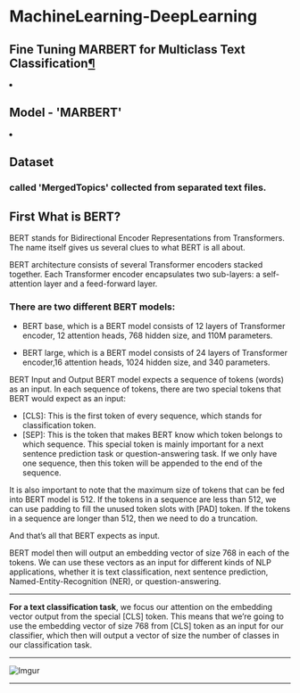 # MachineLearning-DeepLearning
<h2 id="Fine-Tuning-MARBERT-for-Multiclass-Text-Classification-For-Arabic-Language">Fine Tuning MARBERT for Multiclass Text Classification<a href="https://github.com/ziadelsayed0/MachineLearning-DeepLearning/blob/main/NLP/Topic-Classification-For-Arabic-Language_Marbert_PyTorch_Fine_tuning.ipynb" class="anchor-link">¶</a></h2>
<ur>
  <li><h2>Model - 'MARBERT'</h2></li>
  <li><h2>Dataset <h3>called 'MergedTopics' collected from separated text files.</h3></h2></li>
</ur>
<div data-mime-type="text/markdown" class="jp-RenderedHTMLCommon jp-RenderedMarkdown jp-MarkdownOutput">
<h2 id="First-What-is-BERT?">First What is BERT?</h2><p>BERT stands for Bidirectional Encoder Representations from Transformers. The name itself gives us several clues to what BERT is all about.</p>
<p>BERT architecture consists of several Transformer encoders stacked together. Each Transformer encoder encapsulates two sub-layers: a self-attention layer and a feed-forward layer.</p>
<h3 id="There-are-two-different-BERT-models:">There are two different BERT models:</h3><ul>
<li><p>BERT base, which is a BERT model consists of 12 layers of Transformer encoder, 12 attention heads, 768 hidden size, and 110M parameters.</p>
</li>
<li><p>BERT large, which is a BERT model consists of 24 layers of Transformer encoder,16 attention heads, 1024 hidden size, and 340 parameters.</p>
</li>
</ul>
<p>BERT Input and Output
BERT model expects a sequence of tokens (words) as an input. In each sequence of tokens, there are two special tokens that BERT would expect as an input:</p>
<ul>
<li>[CLS]: This is the first token of every sequence, which stands for classification token.</li>
<li>[SEP]: This is the token that makes BERT know which token belongs to which sequence. This special token is mainly important for a next sentence prediction task or question-answering task. If we only have one sequence, then this token will be appended to the end of the sequence.</li>
</ul>
<p>It is also important to note that the maximum size of tokens that can be fed into BERT model is 512. If the tokens in a sequence are less than 512, we can use padding to fill the unused token slots with [PAD] token. If the tokens in a sequence are longer than 512, then we need to do a truncation.</p>
<p>And that’s all that BERT expects as input.</p>
<p>BERT model then will output an embedding vector of size 768 in each of the tokens. We can use these vectors as an input for different kinds of NLP applications, whether it is text classification, next sentence prediction, Named-Entity-Recognition (NER), or question-answering.</p>
<hr>
<p><strong>For a text classification task</strong>, we focus our attention on the embedding vector output from the special [CLS] token. This means that we’re going to use the embedding vector of size 768 from [CLS] token as an input for our classifier, which then will output a vector of size the number of classes in our classification task.</p>
<hr>
<p><img data-canonical-src="https://imgur.com/NpeB9vb.png" alt="Imgur" src="https://camo.githubusercontent.com/96067cf91537b008231c93548384430e33ad4a183d57051317e907f89f7d4ea8/68747470733a2f2f696d6775722e636f6d2f4e7065423976622e706e67"></p>
<hr>
</div>
